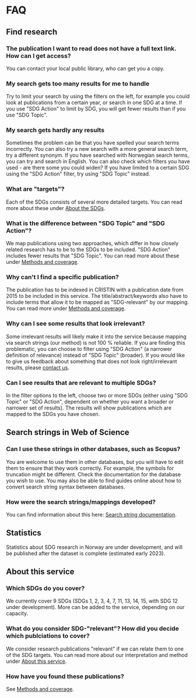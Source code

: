 # FAQ

## Find research

### The publication I want to read does not have a full text link. How can I get access?
You can contact your local public library, who can get you a copy. 

### My search gets too many results for me to handle
Try to limit your search by using the filters on the left, for example you could look at publications from a certain year, or search in one SDG at a time. If you use "SDG Action" to limit by SDG, you will get fewer results than if you use "SDG Topic". 

### My search gets hardly any results
Sometimes the problem can be that you have spelled your search terms incorrectly. You can also try a new search with a more general search term, try a different synonym. If you have searched with Norwegian search terms, you can try and search in English. You can also check which filters you have used - are there some you could widen? If you have limited to a certain SDG using the "SDG Action" filter, try using "SDG Topic" instead. 

### What are "targets"?
Each of the SDGs consists of several more detailed targets. You can read more about these under [About the SDGs](/om/om-baerekraftsmalene). 

### What is the difference between "SDG Topic" and "SDG Action"?
We map publications using two approaches, which differ in how closely related research has to be to the SDGs to be included. "SDG Action" includes fewer results that "SDG Topic". You can read more about these under [Methods and coverage](/om/om-tjenesten).

### Why can't I find a specific publication?
The publication has to be indexed in CRISTIN with a publication date from 2015 to be included in this service. The title/abstract/keywords also have to include terms that allow it to be mapped as "SDG-relevant" by our mapping. You can read more under [Methods and coverage](/om/om-tjenesten).

### Why can I see some results that look irrelevant?
Some irrelevant results will likely make it into the service because mapping via search strings (our method) is not 100 % reliable. If you are finding this problematic, you can choose to filter using "SDG Action" (a narrower definition of relevance) instead of "SDG Topic" (broader). If you would like to give us feedback about something that does not look right/irrelevant results, please [contact us](/om/kontakt).

### Can I see results that are relevant to multiple SDGs?
In the filter options to the left, choose two or more SDGs (either using "SDG Topic" or "SDG Action", dependent on whether you want a broader or narrower set of results). The results will show publications which are mapped to the SDGs you have chosen. 


## Search strings in Web of Science

### Can I use these strings in other databases, such as Scopus?
You are welcome to use them in other databases, but you will have to edit them to ensure that they work correctly. For example, the symbols for truncation might be different. Check the documentation for the database you wish to use. You may also be able to find guides online about how to convert search string syntax between databases. 

### How were the search strings/mappings developed?
You can find information about this here: [Search string documentation](/om/sokestreng/wos/introduksjon).


## Statistics

Statistics about SDG research in Norway are under development, and will be published after the dataset is complete (estimated early 2023). 


## About this service

### Which SDGs do you cover?
We currently cover 9 SDGs (SDGs 1, 2, 3, 4, 7, 11, 13, 14, 15, with SDG 12 under development). More can be added to the service, depending on our capacity. 

### What do you consider SDG-"relevant"? How did you decide which publciations to cover?
We consider research publications "relevant" if we can relate them to one of the SDG targets. You can read more about our interpretation and method under [About this service](/om/om-tjenesten).

### How have you found these publications? 
See [Methods and coverage](/om/om-tjenesten).
